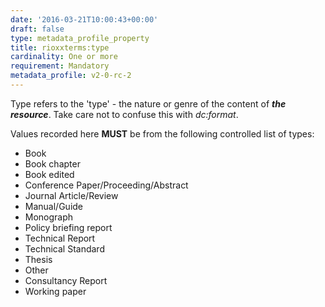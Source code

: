 ```yaml
---
date: '2016-03-21T10:00:43+00:00'
draft: false
type: metadata_profile_property
title: rioxxterms:type
cardinality: One or more
requirement: Mandatory
metadata_profile: v2-0-rc-2
---
```

Type refers to the 'type' - the nature or genre of the content of ***the resource***. Take care not to confuse this with *dc&#58;format*.

Values recorded here **MUST** be from the following controlled list of types:

* Book
* Book chapter
* Book edited
* Conference Paper/Proceeding/Abstract
* Journal Article/Review
* Manual/Guide
* Monograph
* Policy briefing report
* Technical Report
* Technical Standard
* Thesis
* Other
* Consultancy Report
* Working paper
